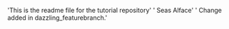 'This is the readme file for the tutorial repository'
' Seas Alface'
' Change added in dazzling_featurebranch.'